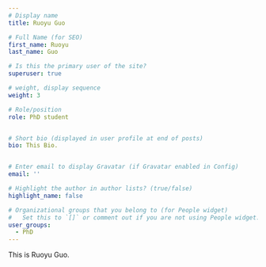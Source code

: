 ```yaml
---
# Display name
title: Ruoyu Guo

# Full Name (for SEO)
first_name: Ruoyu
last_name: Guo

# Is this the primary user of the site?
superuser: true

# weight, display sequence
weight: 3

# Role/position
role: PhD student


# Short bio (displayed in user profile at end of posts)
bio: This Bio.


# Enter email to display Gravatar (if Gravatar enabled in Config)
email: ''

# Highlight the author in author lists? (true/false)
highlight_name: false

# Organizational groups that you belong to (for People widget)
#   Set this to `[]` or comment out if you are not using People widget.
user_groups:
  - PhD
---
```


This is Ruoyu Guo.
